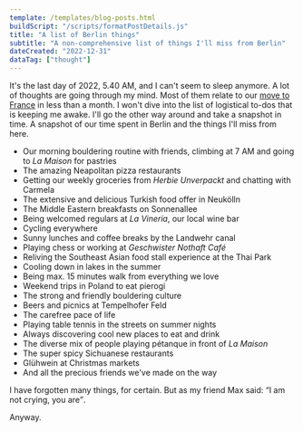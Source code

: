 ```yaml
---
template: /templates/blog-posts.html
buildScript: "/scripts/formatPostDetails.js"
title: "A list of Berlin things"
subtitle: "A non-comprehensive list of things I'll miss from Berlin"
dateCreated: "2022-12-31"
dataTag: ["thought"]
---
```


It's the last day of 2022, 5.40 AM, and I can't seem to sleep anymore. A lot of thoughts are going through my mind. Most of them relate to our [move to France](/posts/city-kids-going-cottagecore) in less than a month. I won't dive into the list of logistical to-dos that is keeping me awake. I'll go the other way around and take a snapshot in time. A snapshot of our time spent in Berlin and the things I'll miss from here.

- Our morning bouldering routine with friends, climbing at 7 AM and going to _La Maison_ for pastries
- The amazing Neapolitan pizza restaurants
- Getting our weekly groceries from _Herbie Unverpackt_ and chatting with Carmela
- The extensive and delicious Turkish food offer in Neukölln
- The Middle Eastern breakfasts on Sonnenallee
- Being welcomed regulars at _La Vineria_, our local wine bar
- Cycling everywhere
- Sunny lunches and coffee breaks by the Landwehr canal
- Playing chess or working at _Geschwister Nothaft Café_
- Reliving the Southeast Asian food stall experience at the Thai Park
- Cooling down in lakes in the summer
- Being max. 15 minutes walk from everything we love
- Weekend trips in Poland to eat pierogi
- The strong and friendly bouldering culture
- Beers and picnics at Tempelhofer Feld
- The carefree pace of life
- Playing table tennis in the streets on summer nights
- Always discovering cool new places to eat and drink
- The diverse mix of people playing pétanque in front of _La Maison_
- The super spicy Sichuanese restaurants
- Glühwein at Christmas markets
- And all the precious friends we've made on the way

I have forgotten many things, for certain. But as my friend Max said: <q>I am not crying, you are</q>.

Anyway.
